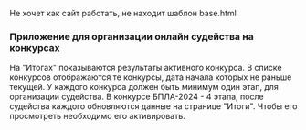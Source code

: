 Не хочет как сайт работать, не находит шаблон base.html
 ### Приложение для организации онлайн судейства на конкурсах 


На "Итогах" показываются результаты активного конкурса.
В списке конкурсов отображаются те конкурсы, дата начала которых не раньше текущей.
У каждого конкурса должен быть минимум один этап, для организации судейства.
В конкурсе БПЛА-2024 - 4 этапа, после судейства каждого обновляются данные на странице "Итоги". Чтобы его просмотреть необходимо его активировать.

